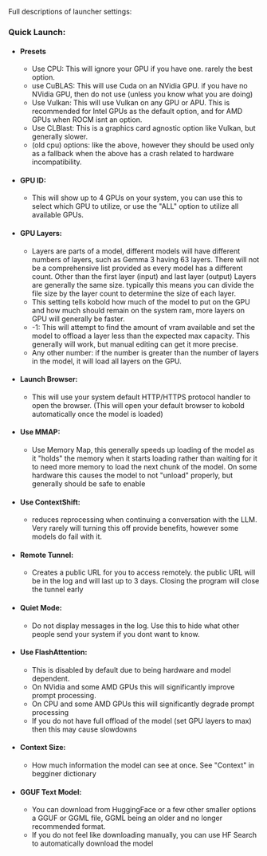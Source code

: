 
Full descriptions of launcher settings:
### Quick Launch:
- #### Presets
    - Use CPU: This will ignore your GPU if you have one. rarely the best option.
    - use CuBLAS: This will use Cuda on an NVidia GPU. if you have no NVidia GPU, then do not use (unless you know what you are doing)
    - Use Vulkan: This will use Vulkan on any GPU or APU. This is recommended for Intel GPUs as the default option, and for AMD GPUs when ROCM isnt an option.
    - Use CLBlast: This is a graphics card agnostic option like Vulkan, but generally slower.
    - (old cpu) options: like the above, however they should be used only as a fallback when the above has a crash related to hardware incompatibility.
- #### GPU ID:
    - This will show up to 4 GPUs on your system, you can use this to select which GPU to utilize, or use the "ALL" option to utilize all available GPUs.
- #### GPU Layers:
    - Layers are parts of a model, different models will have different numbers of layers, such as Gemma 3 having 63 layers. There will not be a comprehensive list provided as every model has a different count. Other than the first layer (input) and last layer (output) Layers are generally the same size. typically this means you can divide the file size by the layer count to determine the size of each layer.
    - This setting tells kobold how much of the model to put on the GPU and how much should remain on the system ram, more layers on GPU will generally be faster.
    - -1: This will attempt to find the amount of vram available and set the model to offload a layer less than the expected max capacity. This generally will work, but manual editing can get it more precise.
    - Any other number: if the number is greater than the number of layers in the model, it will load all layers on the GPU. 
- #### Launch Browser:
    - This will use your system default HTTP/HTTPS protocol handler to open the browser. (This will open your default browser to kobold automatically once the model is loaded)
- #### Use MMAP: 
    - Use Memory Map, this generally speeds up loading of the model as it "holds" the memory when it starts loading rather than waiting for it to need more memory to load the next chunk of the model. On some hardware this causes the model to not "unload" properly, but generally should be safe to enable
- #### Use ContextShift:
    - reduces reprocessing when continuing a conversation with the LLM. Very rarely will turning this off provide benefits, however some models do fail with it.
- #### Remote Tunnel:
    - Creates a public URL for you to access remotely. the public URL will be in the log and will last up to 3 days. Closing the program will close the tunnel early
- #### Quiet Mode:
    - Do not display messages in the log. Use this to hide what other people send your system if you dont want to know.
- #### Use FlashAttention: 
    - This is disabled by default due to being hardware and model dependent.
    - On NVidia and some AMD GPUs this will significantly improve prompt processing.
    - On CPU and some AMD GPUs this will significantly degrade prompt processing
    - If you do not have full offload of the model (set GPU layers to max) then this may cause slowdowns
- #### Context Size:
    - How much information the model can see at once. See "Context" in begginer dictionary
- #### GGUF Text Model:
    - You can download from HuggingFace or a few other smaller options a GGUF or GGML file, GGML being an older and no longer recommended format.
    - If you do not feel like downloading manually, you can use HF Search to automatically download the model